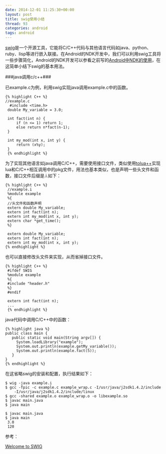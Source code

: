 ```yaml
---
date: 2014-12-01 11:25:30+00:00
layout: post
title: swig使用小结
thread: 93
categories: android
tags: android
---
```


[swig](http://www.swig.org/)是一个开源工具，它能将C/C++代码与其他语言代码如java、python、ruby、lisp等进行嵌入联接。在Android的NDK开发中，我们可以利用swig工具将一些步骤简化，Android的NDK开发可以参看之前写的[Android中NDK的使用](http://gitzx.github.io/android-ndk/)，在这简单小结下swig的基本用法。

###java调用c/c++###

已example.c为例，利用swig实现java调用example.c中的函数。

	{% highlight C++ %}
	//example.c
	  #include <time.h>
	 double My_variable = 3.0;
	 
	 int fact(int n) {
	     if (n <= 1) return 1;
	     else return n*fact(n-1);
	 }
	 
	 int my_mod(int x, int y) {
	     return (x%y);
	 }
	 {% endhighlight %}

为了实现其他语言如java调用C/C++，需要使用接口文件，类似使用[tolua++](http://www.codenix.com/~tolua/)实现lua和C/C++相互调用中的pkg文件，用法也基本类似，也是声明一些头文件和函数，接口文件后缀是.i.如下：

	{% highlight C++ %}
	 //example.i 
	 %module example
	 %{
	 //头文件和函数声明
	 extern double My_variable;
	 extern int fact(int n);
	 extern int my_mod(int x, int y);
	 extern char *get_time();
	 %}
	 
	 extern double My_variable;
	 extern int fact(int n);
	 extern int my_mod(int x, int y);
	{% endhighlight %}

也可以直接修改头文件来实现，从而省掉接口文件。

	{% highlight C++ %}
	 #ifdef SWIG
	 %module example
	 %{
	 #include "header.h"
	 %}
	 #endif
	 
	 extern int fact(int n);
	 ...
	 {% endhighlight %}

java代码中调用C/C++中的函数：

	{% highlight java %}
	public class main {
	   public static void main(String argv[]) {
	     System.loadLibrary("example");
	     System.out.println(example.getMy_variable());
	     System.out.println(example.fact(5));
	   }
	}
	{% endhighlight %}

在这省略swig的安装和配置，执行结果如下：

	$ wig -java example.i
	$ gcc -fpic -c example.c example_wrap.c -I/usr/java/j2sdk1.4.2/include 
		-I/usr/java/j2sdk1.4.2/include/linux
	$ gcc -shared example.o example_wrap.o -o libexample.so
	$ javac main.java
	$ java main
	
	$ javac main.java
	$ java main
	 3.0
	 120


参考：

[Welcome to SWIG](http://www.swig.org/)


